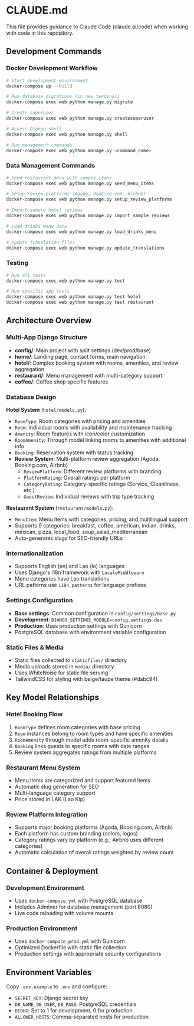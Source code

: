 # CLAUDE.md

This file provides guidance to Claude Code (claude.ai/code) when working with code in this repository.

## Development Commands

### Docker Development Workflow
```bash
# Start development environment
docker-compose up --build

# Run database migrations (in new terminal)
docker-compose exec web python manage.py migrate

# Create superuser
docker-compose exec web python manage.py createsuperuser

# Access Django shell
docker-compose exec web python manage.py shell

# Run management commands
docker-compose exec web python manage.py <command_name>
```

### Data Management Commands
```bash
# Seed restaurant menu with sample items
docker-compose exec web python manage.py seed_menu_items

# Setup review platforms (Agoda, Booking.com, Airbnb)
docker-compose exec web python manage.py setup_review_platforms

# Import sample hotel reviews
docker-compose exec web python manage.py import_sample_reviews

# Load drinks menu data
docker-compose exec web python manage.py load_drinks_menu

# Update translation files
docker-compose exec web python manage.py update_translations
```

### Testing
```bash
# Run all tests
docker-compose exec web python manage.py test

# Run specific app tests
docker-compose exec web python manage.py test hotel
docker-compose exec web python manage.py test restaurant
```

## Architecture Overview

### Multi-App Django Structure
- **config/**: Main project with split settings (dev/prod/base)
- **home/**: Landing page, contact forms, main navigation
- **hotel/**: Complex booking system with rooms, amenities, and review aggregation
- **restaurant/**: Menu management with multi-category support
- **coffee/**: Coffee shop specific features

### Database Design
**Hotel System** (`hotel/models.py`):
- `RoomType`: Room categories with pricing and amenities
- `Room`: Individual rooms with availability and maintenance tracking
- `Amenity`: Room features with icon/color customization
- `RoomAmenity`: Through model linking rooms to amenities with additional info
- `Booking`: Reservation system with status tracking
- **Review System**: Multi-platform review aggregation (Agoda, Booking.com, Airbnb)
  - `ReviewPlatform`: Different review platforms with branding
  - `PlatformRating`: Overall ratings per platform
  - `CategoryRating`: Category-specific ratings (Service, Cleanliness, etc.)
  - `GuestReview`: Individual reviews with trip type tracking

**Restaurant System** (`restaurant/models.py`):
- `MenuItem`: Menu items with categories, pricing, and multilingual support
- Supports 9 categories: breakfast, coffee, american, indian, drinks, mexican, pizza, local_food, soup_salad_mediterranean
- Auto-generates slugs for SEO-friendly URLs

### Internationalization
- Supports English (en) and Lao (lo) languages
- Uses Django's i18n framework with `LocaleMiddleware`
- Menu categories have Lao translations
- URL patterns use `i18n_patterns` for language prefixes

### Settings Configuration
- **Base settings**: Common configuration in `config/settings/base.py`
- **Development**: `DJANGO_SETTINGS_MODULE=config.settings.dev`
- **Production**: Uses production settings with Gunicorn
- PostgreSQL database with environment variable configuration

### Static Files & Media
- Static files collected to `staticfiles/` directory
- Media uploads stored in `media/` directory
- Uses WhiteNoise for static file serving
- TailwindCSS for styling with beige/taupe theme (#dabc94)

## Key Model Relationships

### Hotel Booking Flow
1. `RoomType` defines room categories with base pricing
2. `Room` instances belong to room types and have specific amenities
3. `RoomAmenity` through model adds room-specific amenity details
4. `Booking` links guests to specific rooms with date ranges
5. Review system aggregates ratings from multiple platforms

### Restaurant Menu System
- Menu items are categorized and support featured items
- Automatic slug generation for SEO
- Multi-language category support
- Price stored in LAK (Lao Kip)

### Review Platform Integration
- Supports major booking platforms (Agoda, Booking.com, Airbnb)
- Each platform has custom branding (colors, logos)
- Category ratings vary by platform (e.g., Airbnb uses different categories)
- Automatic calculation of overall ratings weighted by review count

## Container & Deployment

### Development Environment
- Uses `docker-compose.yml` with PostgreSQL database
- Includes Adminer for database management (port 8080)
- Live code reloading with volume mounts

### Production Environment
- Uses `docker-compose.prod.yml` with Gunicorn
- Optimized Dockerfile with static file collection
- Production settings with appropriate security configurations

## Environment Variables
Copy `.env.example` to `.env` and configure:
- `SECRET_KEY`: Django secret key
- `DB_NAME`, `DB_USER`, `DB_PASS`: PostgreSQL credentials
- `DEBUG`: Set to 1 for development, 0 for production
- `ALLOWED_HOSTS`: Comma-separated hosts for production